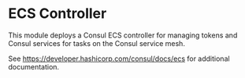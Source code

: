 # ECS Controller

This module deploys a Consul ECS controller for managing tokens and Consul services for tasks on the Consul service mesh.

See https://developer.hashicorp.com/consul/docs/ecs for additional documentation.
